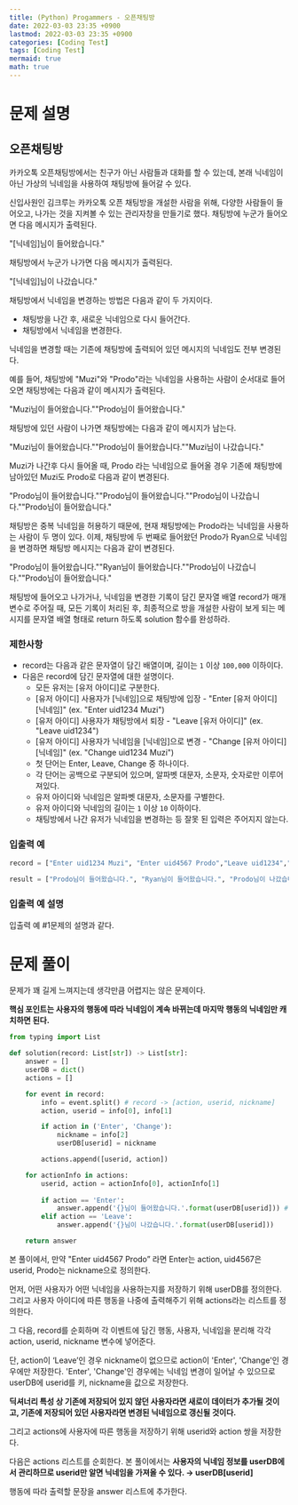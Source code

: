 ```yaml
---
title: (Python) Progammers - 오픈채팅방
date: 2022-03-03 23:35 +0900
lastmod: 2022-03-03 23:35 +0900
categories: [Coding Test]
tags: [Coding Test]
mermaid: true
math: true
---
```


# 문제 설명

## **오픈채팅방**

카카오톡 오픈채팅방에서는 친구가 아닌 사람들과 대화를 할 수 있는데, 본래 닉네임이 아닌 가상의 닉네임을 사용하여 채팅방에 들어갈 수 있다.

신입사원인 김크루는 카카오톡 오픈 채팅방을 개설한 사람을 위해, 다양한 사람들이 들어오고, 나가는 것을 지켜볼 수 있는 관리자창을 만들기로 했다. 채팅방에 누군가 들어오면 다음 메시지가 출력된다.

"[닉네임]님이 들어왔습니다."

채팅방에서 누군가 나가면 다음 메시지가 출력된다.

"[닉네임]님이 나갔습니다."

채팅방에서 닉네임을 변경하는 방법은 다음과 같이 두 가지이다.

- 채팅방을 나간 후, 새로운 닉네임으로 다시 들어간다.
- 채팅방에서 닉네임을 변경한다.

닉네임을 변경할 때는 기존에 채팅방에 출력되어 있던 메시지의 닉네임도 전부 변경된다.

예를 들어, 채팅방에 "Muzi"와 "Prodo"라는 닉네임을 사용하는 사람이 순서대로 들어오면 채팅방에는 다음과 같이 메시지가 출력된다.

"Muzi님이 들어왔습니다.""Prodo님이 들어왔습니다."

채팅방에 있던 사람이 나가면 채팅방에는 다음과 같이 메시지가 남는다.

"Muzi님이 들어왔습니다.""Prodo님이 들어왔습니다.""Muzi님이 나갔습니다."

Muzi가 나간후 다시 들어올 때, Prodo 라는 닉네임으로 들어올 경우 기존에 채팅방에 남아있던 Muzi도 Prodo로 다음과 같이 변경된다.

"Prodo님이 들어왔습니다.""Prodo님이 들어왔습니다.""Prodo님이 나갔습니다.""Prodo님이 들어왔습니다."

채팅방은 중복 닉네임을 허용하기 때문에, 현재 채팅방에는 Prodo라는 닉네임을 사용하는 사람이 두 명이 있다. 이제, 채팅방에 두 번째로 들어왔던 Prodo가 Ryan으로 닉네임을 변경하면 채팅방 메시지는 다음과 같이 변경된다.

"Prodo님이 들어왔습니다.""Ryan님이 들어왔습니다.""Prodo님이 나갔습니다.""Prodo님이 들어왔습니다."

채팅방에 들어오고 나가거나, 닉네임을 변경한 기록이 담긴 문자열 배열 record가 매개변수로 주어질 때, 모든 기록이 처리된 후, 최종적으로 방을 개설한 사람이 보게 되는 메시지를 문자열 배열 형태로 return 하도록 solution 함수를 완성하라.

### 제한사항

- record는 다음과 같은 문자열이 담긴 배열이며, 길이는 `1` 이상 `100,000` 이하이다.
- 다음은 record에 담긴 문자열에 대한 설명이다.
    - 모든 유저는 [유저 아이디]로 구분한다.
    - [유저 아이디] 사용자가 [닉네임]으로 채팅방에 입장 - "Enter [유저 아이디] [닉네임]" (ex. "Enter uid1234 Muzi")
    - [유저 아이디] 사용자가 채팅방에서 퇴장 - "Leave [유저 아이디]" (ex. "Leave uid1234")
    - [유저 아이디] 사용자가 닉네임을 [닉네임]으로 변경 - "Change [유저 아이디] [닉네임]" (ex. "Change uid1234 Muzi")
    - 첫 단어는 Enter, Leave, Change 중 하나이다.
    - 각 단어는 공백으로 구분되어 있으며, 알파벳 대문자, 소문자, 숫자로만 이루어져있다.
    - 유저 아이디와 닉네임은 알파벳 대문자, 소문자를 구별한다.
    - 유저 아이디와 닉네임의 길이는 `1` 이상 `10` 이하이다.
    - 채팅방에서 나간 유저가 닉네임을 변경하는 등 잘못 된 입력은 주어지지 않는다.

### **입출력 예**

```python
record = ["Enter uid1234 Muzi", "Enter uid4567 Prodo","Leave uid1234","Enter uid1234 Prodo","Change uid4567 Ryan"]

result = ["Prodo님이 들어왔습니다.", "Ryan님이 들어왔습니다.", "Prodo님이 나갔습니다.", "Prodo님이 들어왔습니다."]
```

### 입출력 예 설명

입출력 예 #1문제의 설명과 같다.

# 문제 풀이

문제가 꽤 길게 느껴지는데 생각만큼 어렵지는 않은 문제이다. 

**핵심 포인트는 사용자의 행동에 따라 닉네임이 계속 바뀌는데 마지막 행동의 닉네임만 캐치하면 된다.**

```python
from typing import List

def solution(record: List[str]) -> List[str]:  
    answer = []
    userDB = dict()
    actions = []

    for event in record:
        info = event.split() # record -> [action, userid, nickname]
        action, userid = info[0], info[1]

        if action in ('Enter', 'Change'):
            nickname = info[2]
            userDB[userid] = nickname

        actions.append([userid, action])

    for actionInfo in actions:
        userid, action = actionInfo[0], actionInfo[1]
        
        if action == 'Enter':
            answer.append('{}님이 들어왔습니다.'.format(userDB[userid])) # answer.append(f'{userDB[userid]}님이 들어왔습니다.')
        elif action == 'Leave':
            answer.append('{}님이 나갔습니다.'.format(userDB[userid]))

    return answer
```

본 풀이에서, 만약 "Enter uid4567 Prodo” 라면 Enter는 action, uid4567은 userid, Prodo는 nickname으로 정의한다. 

먼저, 어떤 사용자가 어떤 닉네임을 사용하는지를 저장하기 위해 userDB를 정의한다. 그리고 사용자 아이디에 따른 행동을 나중에 출력해주기 위해 actions라는 리스트를 정의한다. 

그 다음, record를 순회하며 각 이벤트에 담긴 행동, 사용자, 닉네임을 분리해 각각 action, userid, nickname 변수에 넣어준다.

단, action이 ‘Leave’인 경우 nickname이 없으므로 action이 'Enter', 'Change'인 경우에만 저장한다. 'Enter', 'Change'인 경우에는 닉네임 변경이 일어날 수 있으므로 userDB에 userid를 키, nickname을 값으로 저장한다.

**딕셔너리 특성 상 기존에 저장되어 있지 않던 사용자라면 새로이 데이터가 추가될 것이고, 기존에 저장되어 있던 사용자라면 변경된 닉네임으로 갱신될 것이다.**

그리고 actions에 사용자에 따른 행동을 저장하기 위해 userid와 action 쌍을 저장한다. 

다음은 actions 리스트를 순회한다. 본 풀이에서는 **사용자의 닉네임 정보를 userDB에서 관리하므로 userid만 알면 닉네임을 가져올 수 있다. → userDB[userid]**

행동에 따라 출력할 문장을 answer 리스트에 추가한다.